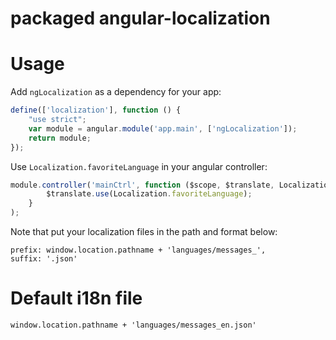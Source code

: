 # packaged angular-localization
# Usage

Add `ngLocalization` as a dependency for your app:

```javascript
define(['localization'], function () {
    "use strict";
    var module = angular.module('app.main', ['ngLocalization']);
    return module;
});
```

Use `Localization.favoriteLanguage` in your angular controller:

```javascript
module.controller('mainCtrl', function ($scope, $translate, Localization) {
        $translate.use(Localization.favoriteLanguage);
    }
);
```
Note that put your localization files in the path and format below:
```
prefix: window.location.pathname + 'languages/messages_',
suffix: '.json'
```
# Default i18n file

```
window.location.pathname + 'languages/messages_en.json'
```